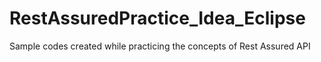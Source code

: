 # RestAssuredPractice_Idea_Eclipse
Sample codes created while practicing the concepts of Rest Assured API
